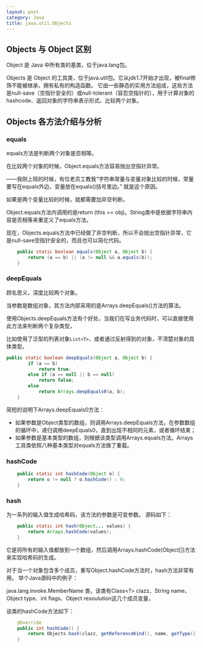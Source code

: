 ```yaml
---
layout: post
category: Java
title: java.util.Objects
---
```


## Objects 与 Object 区别
Object 是 Java 中所有类的基类，位于java.lang包。

Objects 是 Object 的工具类，位于java.util包。它从jdk1.7开始才出现，被final修饰不能被继承，拥有私有的构造函数。
它由一些静态的实用方法组成，这些方法是null-save（空指针安全的）或null-tolerant（容忍空指针的），用于计算对象的hashcode、返回对象的字符串表示形式、比较两个对象。

## Objects 各方法介绍与分析
### equals

equals方法是判断两个对象是否相等。

在比较两个对象的时候，Object.equals方法容易抛出空指针异常。

——我刚上班的时候，有位老员工教我“字符串常量与变量对象比较的时候，常量要写在equals外边，变量放在equals()括号里边。” 就是这个原因。

如果是两个变量比较的时候，就都需要加非空判断。

Object.equals方法内调用的是return (this == obj)。String类中是依据字符串内容是否相等来重定义了equals方法。

现在，Objects.equals方法中已经做了非空判断，所以不会抛出空指针异常，它是null-save空指针安全的，而且也可以简化代码。

```java
    public static boolean equals(Object a, Object b) {
        return (a == b) || (a != null && a.equals(b));
    }
```

### deepEquals
顾名思义，深度比较两个对象。

当参数是数组对象，其方法内部采用的是Arrays.deepEquals()方法的算法。

使用Objects.deepEquals方法有个好处，当我们在写业务代码时，可以直接使用此方法来判断两个复杂类型，

比如使用了泛型的列表对象```List<T>```、或者通过反射得到的对象，不清楚对象的具体类型。

```java
public static boolean deepEquals(Object a, Object b) {
        if (a == b)
            return true;
        else if (a == null || b == null)
            return false;
        else
            return Arrays.deepEquals0(a, b);
    }
```

简短的说明下Arrays.deepEquals0方法：

- 如果参数是Object类型的数组，则调用Arrays.deepEquals方法，在参数数组的循环中，递归调用deepEquals0，直到出现不相同的元素，或者循环结束；
- 如果参数是基本类型的数组，则根据该类型调用Arrays.equals方法。Arrays工具类依照八种基本类型对equals方法做了重载。

### hashCode
```java
    public static int hashCode(Object o) {
        return o != null ? o.hashCode() : 0;
    }
```

### hash
为一系列的输入值生成哈希码，该方法的参数是可变参数。
源码如下：
```java
    public static int hash(Object... values) {
        return Arrays.hashCode(values);
    }
```

它是将所有的输入值都放到一个数组，然后调用Arrays.hashCode(Object[])方法来实现哈希码的生成。

对于当一个对象包含多个成员，重写Object.hashCode方法时，hash方法非常有用。
举个Java源码中的例子：

java.lang.invoke.MemberName 类，该类有Class<?> clazz、String name、Object type、int flags、Object resoulution这几个成员变量，

该类的hashCode方法如下：
```java
    @Override
    public int hashCode() {
        return Objects.hash(clazz, getReferenceKind(), name, getType());
    }
```

